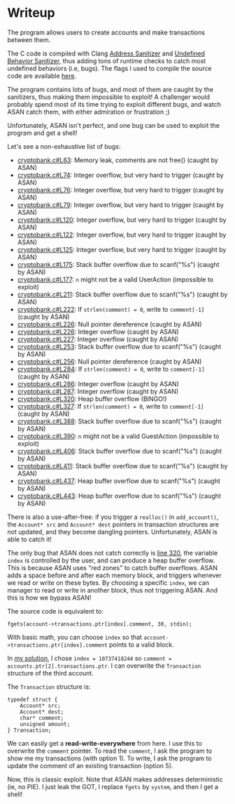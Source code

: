 # Writeup

The program allows users to create accounts and make transactions between them.

The C code is compiled with Clang [Address Sanitizer](https://clang.llvm.org/docs/AddressSanitizer.html) and [Undefined Behavior Sanitizer](https://clang.llvm.org/docs/UndefinedBehaviorSanitizer.html), thus adding tons of runtime checks to catch most undefined behaviors (i.e, bugs). The flags I used to compile the source code are available [here](../Dockerfile#L19).

The program contains lots of bugs, and most of them are caught by the sanitizers, thus making them impossible to exploit! A challenger would probably spend most of its time trying to exploit different bugs, and watch ASAN catch them, with either admiration or frustration ;)

Unfortunately, ASAN isn't perfect, and one bug can be used to exploit the program and get a shell!

Let's see a non-exhaustive list of bugs:
* [cryptobank.c#L63](../src/cryptobank.c#L63): Memory leak, comments are not free() (caught by ASAN)
* [cryptobank.c#L74](../src/cryptobank.c#L74): Integer overflow, but very hard to trigger (caught by ASAN)
* [cryptobank.c#L76](../src/cryptobank.c#L76): Integer overflow, but very hard to trigger (caught by ASAN)
* [cryptobank.c#L79](../src/cryptobank.c#L79): Integer overflow, but very hard to trigger (caught by ASAN)
* [cryptobank.c#L120](../src/cryptobank.c#L120): Integer overflow, but very hard to trigger (caught by ASAN)
* [cryptobank.c#L122](../src/cryptobank.c#L122): Integer overflow, but very hard to trigger (caught by ASAN)
* [cryptobank.c#L125](../src/cryptobank.c#L125): Integer overflow, but very hard to trigger (caught by ASAN)
* [cryptobank.c#L175](../src/cryptobank.c#L175): Stack buffer overflow due to scanf("%s") (caught by ASAN)
* [cryptobank.c#L177](../src/cryptobank.c#L177): `n` might not be a valid UserAction (impossible to exploit)
* [cryptobank.c#L211](../src/cryptobank.c#L211): Stack buffer overflow due to scanf("%s") (caught by ASAN)
* [cryptobank.c#L222](../src/cryptobank.c#L222): If `strlen(comment) = 0`, write to `comment[-1]` (caught by ASAN)
* [cryptobank.c#L226](../src/cryptobank.c#L226): Null pointer dereference (caught by ASAN)
* [cryptobank.c#L226](../src/cryptobank.c#L226): Integer overflow (caught by ASAN)
* [cryptobank.c#L227](../src/cryptobank.c#L227): Integer overflow (caught by ASAN)
* [cryptobank.c#L253](../src/cryptobank.c#L253): Stack buffer overflow due to scanf("%s") (caught by ASAN)
* [cryptobank.c#L256](../src/cryptobank.c#L256): Null pointer dereference (caught by ASAN)
* [cryptobank.c#L284](../src/cryptobank.c#L284): If `strlen(comment) = 0`, write to `comment[-1]` (caught by ASAN)
* [cryptobank.c#L286](../src/cryptobank.c#L286): Integer overflow (caught by ASAN)
* [cryptobank.c#L287](../src/cryptobank.c#L287): Integer overflow (caught by ASAN)
* [cryptobank.c#L320](../src/cryptobank.c#L320): Heap buffer overflow (BINGO!)
* [cryptobank.c#L327](../src/cryptobank.c#L327): If `strlen(comment) = 0`, write to `comment[-1]` (caught by ASAN)
* [cryptobank.c#L388](../src/cryptobank.c#L388): Stack buffer overflow due to scanf("%s") (caught by ASAN)
* [cryptobank.c#L390](../src/cryptobank.c#L390): `n` might not be a valid GuestAction (impossible to exploit)
* [cryptobank.c#L406](../src/cryptobank.c#L406): Stack buffer overflow due to scanf("%s") (caught by ASAN)
* [cryptobank.c#L411](../src/cryptobank.c#L411): Stack buffer overflow due to scanf("%s") (caught by ASAN)
* [cryptobank.c#L437](../src/cryptobank.c#L437): Heap buffer overflow due to scanf("%s") (caught by ASAN)
* [cryptobank.c#L443](../src/cryptobank.c#L443): Heap buffer overflow due to scanf("%s") (caught by ASAN)

There is also a use-after-free: if you trigger a `realloc()` in `add_account()`, the `Account* src` and `Account* dest` pointers in transaction structures are not updated, and they become dangling pointers. Unfortunately, ASAN is able to catch it!

The only bug that ASAN does not catch correctly is [line 320](../src/cryptobank.c#L320), the variable `index` is controlled by the user, and can produce a heap buffer overflow. This is because ASAN uses "red zones" to catch buffer overflows. ASAN adds a space before and after each memory block, and triggers whenever we read or write on these bytes. By choosing a specific `index`, we can manager to read or write in another block, thus not triggering ASAN. And this is how we bypass ASAN!

The source code is equivalent to:
```
fgets(account->transactions.ptr[index].comment, 30, stdin);
```

With basic math, you can choose `index` so that `account->transactions.ptr[index].comment` points to a valid block.

In [my solution](exploit.py), I chose `index = 10737418244` so `comment = accounts.ptr[2].transactions.ptr`. I can overwrite the `Transaction` structure of the third account.

The `Transaction` structure is:
```
typedef struct {
    Account* src;
    Account* dest;
    char* comment;
    unsigned amount;
} Transaction;
```

We can easily get a **read-write-everywhere** from here. I use this to overwrite the `comment` pointer. To read the `comment`, I ask the program to show me my transactions (with option 1). To write, I ask the program to update the comment of an existing transaction (option 5).

Now, this is classic exploit. Note that ASAN makes addresses deterministic (ie, no PIE). I just leak the GOT, I replace `fgets` by `system`, and then I get a shell!
